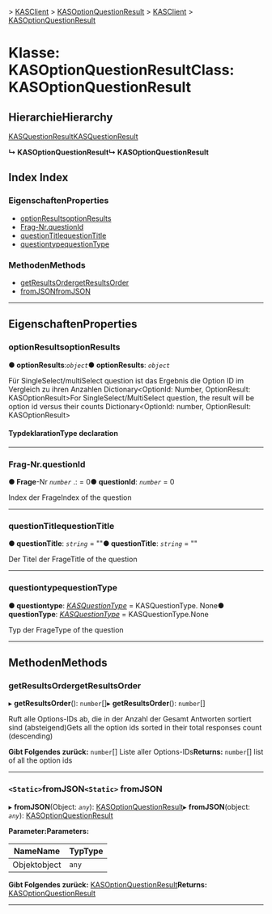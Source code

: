 <span data-ttu-id="950cb-101">[](../README.md) > [KASClient](../modules/kasclient.md) > [KASOptionQuestionResult](../classes/kasclient.kasoptionquestionresult.md)</span><span class="sxs-lookup"><span data-stu-id="950cb-101">[](../README.md) > [KASClient](../modules/kasclient.md) > [KASOptionQuestionResult](../classes/kasclient.kasoptionquestionresult.md)</span></span>

# <a name="class-kasoptionquestionresult"></a><span data-ttu-id="950cb-102">Klasse: KASOptionQuestionResult</span><span class="sxs-lookup"><span data-stu-id="950cb-102">Class: KASOptionQuestionResult</span></span>

## <a name="hierarchy"></a><span data-ttu-id="950cb-103">Hierarchie</span><span class="sxs-lookup"><span data-stu-id="950cb-103">Hierarchy</span></span>

 [<span data-ttu-id="950cb-104">KASQuestionResult</span><span class="sxs-lookup"><span data-stu-id="950cb-104">KASQuestionResult</span></span>](kasclient.kasquestionresult.md)

<span data-ttu-id="950cb-105">**↳ KASOptionQuestionResult**</span><span class="sxs-lookup"><span data-stu-id="950cb-105">**↳ KASOptionQuestionResult**</span></span>

## <a name="index"></a><span data-ttu-id="950cb-106">Index </span><span class="sxs-lookup"><span data-stu-id="950cb-106">Index</span></span>

### <a name="properties"></a><span data-ttu-id="950cb-107">Eigenschaften</span><span class="sxs-lookup"><span data-stu-id="950cb-107">Properties</span></span>

* [<span data-ttu-id="950cb-108">optionResults</span><span class="sxs-lookup"><span data-stu-id="950cb-108">optionResults</span></span>](kasclient.kasoptionquestionresult.md#optionresults)
* [<span data-ttu-id="950cb-109">Frag-Nr.</span><span class="sxs-lookup"><span data-stu-id="950cb-109">questionId</span></span>](kasclient.kasoptionquestionresult.md#questionid)
* [<span data-ttu-id="950cb-110">questionTitle</span><span class="sxs-lookup"><span data-stu-id="950cb-110">questionTitle</span></span>](kasclient.kasoptionquestionresult.md#questiontitle)
* [<span data-ttu-id="950cb-111">questiontype</span><span class="sxs-lookup"><span data-stu-id="950cb-111">questionType</span></span>](kasclient.kasoptionquestionresult.md#questiontype)
### <a name="methods"></a><span data-ttu-id="950cb-112">Methoden</span><span class="sxs-lookup"><span data-stu-id="950cb-112">Methods</span></span>

* [<span data-ttu-id="950cb-113">getResultsOrder</span><span class="sxs-lookup"><span data-stu-id="950cb-113">getResultsOrder</span></span>](kasclient.kasoptionquestionresult.md#getresultsorder)
* [<span data-ttu-id="950cb-114">fromJSON</span><span class="sxs-lookup"><span data-stu-id="950cb-114">fromJSON</span></span>](kasclient.kasoptionquestionresult.md#fromjson)

---

## <a name="properties"></a><span data-ttu-id="950cb-115">Eigenschaften</span><span class="sxs-lookup"><span data-stu-id="950cb-115">Properties</span></span>

<a id="optionresults"></a>

###  <a name="optionresults"></a><span data-ttu-id="950cb-116">optionResults</span><span class="sxs-lookup"><span data-stu-id="950cb-116">optionResults</span></span>

<span data-ttu-id="950cb-117">**● optionResults**:*`object`*</span><span class="sxs-lookup"><span data-stu-id="950cb-117">**● optionResults**: *`object`*</span></span>

<span data-ttu-id="950cb-118">Für SingleSelect/multiSelect question ist das Ergebnis die Option ID im Vergleich zu ihren Anzahlen Dictionary<OptionId: Number, OptionResult: KASOptionResult></span><span class="sxs-lookup"><span data-stu-id="950cb-118">For SingleSelect/MultiSelect question, the result will be option id versus their counts Dictionary<OptionId: number, OptionResult: KASOptionResult></span></span>
#### <a name="type-declaration"></a><span data-ttu-id="950cb-119">Typdeklaration</span><span class="sxs-lookup"><span data-stu-id="950cb-119">Type declaration</span></span>

___

<a id="questionid"></a>

###  <a name="questionid"></a><span data-ttu-id="950cb-120">Frag-Nr.</span><span class="sxs-lookup"><span data-stu-id="950cb-120">questionId</span></span>

<span data-ttu-id="950cb-121">**● Frage**-Nr *`number`* .: = 0</span><span class="sxs-lookup"><span data-stu-id="950cb-121">**● questionId**: *`number`* = 0</span></span>

<span data-ttu-id="950cb-122">Index der Frage</span><span class="sxs-lookup"><span data-stu-id="950cb-122">Index of the question</span></span>

___

<a id="questiontitle"></a>

###  <a name="questiontitle"></a><span data-ttu-id="950cb-123">questionTitle</span><span class="sxs-lookup"><span data-stu-id="950cb-123">questionTitle</span></span>

<span data-ttu-id="950cb-124">**● questionTitle**: *`string`* = ""</span><span class="sxs-lookup"><span data-stu-id="950cb-124">**● questionTitle**: *`string`* = ""</span></span>

<span data-ttu-id="950cb-125">Der Titel der Frage</span><span class="sxs-lookup"><span data-stu-id="950cb-125">Title of the question</span></span>

___

<a id="questiontype"></a>

###  <a name="questiontype"></a><span data-ttu-id="950cb-126">questiontype</span><span class="sxs-lookup"><span data-stu-id="950cb-126">questionType</span></span>

<span data-ttu-id="950cb-127">**● questiontype**: *[KASQuestionType](../enums/kasclient.kasquestiontype.md)* = KASQuestionType. None</span><span class="sxs-lookup"><span data-stu-id="950cb-127">**● questionType**: *[KASQuestionType](../enums/kasclient.kasquestiontype.md)* =  KASQuestionType.None</span></span>

<span data-ttu-id="950cb-128">Typ der Frage</span><span class="sxs-lookup"><span data-stu-id="950cb-128">Type of the question</span></span>

___

## <a name="methods"></a><span data-ttu-id="950cb-129">Methoden</span><span class="sxs-lookup"><span data-stu-id="950cb-129">Methods</span></span>

<a id="getresultsorder"></a>

###  <a name="getresultsorder"></a><span data-ttu-id="950cb-130">getResultsOrder</span><span class="sxs-lookup"><span data-stu-id="950cb-130">getResultsOrder</span></span>

<span data-ttu-id="950cb-131">▸ **getResultsOrder**(): `number`[]</span><span class="sxs-lookup"><span data-stu-id="950cb-131">▸ **getResultsOrder**(): `number`[]</span></span>

<span data-ttu-id="950cb-132">Ruft alle Options-IDs ab, die in der Anzahl der Gesamt Antworten sortiert sind (absteigend)</span><span class="sxs-lookup"><span data-stu-id="950cb-132">Gets all the option ids sorted in their total responses count (descending)</span></span>

<span data-ttu-id="950cb-133">**Gibt Folgendes zurück:** `number`[] Liste aller Options-IDs</span><span class="sxs-lookup"><span data-stu-id="950cb-133">**Returns:** `number`[] list of all the option ids</span></span>

___

<a id="fromjson"></a>

### <a name="static-fromjson"></a><span data-ttu-id="950cb-134">`<Static>`fromJSON</span><span class="sxs-lookup"><span data-stu-id="950cb-134">`<Static>` fromJSON</span></span>

<span data-ttu-id="950cb-135">▸ **fromJSON**(Object: *`any`*): [KASOptionQuestionResult](kasclient.kasoptionquestionresult.md)</span><span class="sxs-lookup"><span data-stu-id="950cb-135">▸ **fromJSON**(object: *`any`*): [KASOptionQuestionResult](kasclient.kasoptionquestionresult.md)</span></span>

<span data-ttu-id="950cb-136">**Parameter:**</span><span class="sxs-lookup"><span data-stu-id="950cb-136">**Parameters:**</span></span>

| <span data-ttu-id="950cb-137">Name</span><span class="sxs-lookup"><span data-stu-id="950cb-137">Name</span></span> | <span data-ttu-id="950cb-138">Typ</span><span class="sxs-lookup"><span data-stu-id="950cb-138">Type</span></span> |
| ------ | ------ |
| <span data-ttu-id="950cb-139">Objekt</span><span class="sxs-lookup"><span data-stu-id="950cb-139">object</span></span> | `any` |

<span data-ttu-id="950cb-140">**Gibt Folgendes zurück:** [KASOptionQuestionResult](kasclient.kasoptionquestionresult.md)</span><span class="sxs-lookup"><span data-stu-id="950cb-140">**Returns:** [KASOptionQuestionResult](kasclient.kasoptionquestionresult.md)</span></span>

___

